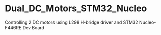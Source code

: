 # Dual_DC_Motors_STM32_Nucleo
Controlling 2 DC motors using L298 H-bridge driver and STM32 Nucleo-F446RE Dev Board
